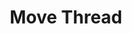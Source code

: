 ---
title: Move Thread
excerpt: |-
  Move a thread to another forum.

  Required scopes:
  + **post**
api:
  file: forum.json
  operationId: Threads.Move
hidden: false
---